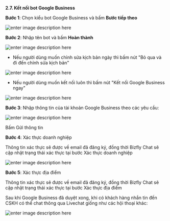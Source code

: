 **2.7. Kết nối bot Google Business**

**Bước 1**: Chọn kiểu bot Google Business và bấm **Bước tiếp theo**

![enter image description here](https://chatbizfly.mediacdn.vn/2023/06/19/chatbot/img/1687145739648fcd0b9ee62_gg1jpg.jpg)

**Bước 2**: Nhập tên bot và bấm **Hoàn thành**

![enter image description here](https://chatbizfly.mediacdn.vn/2023/06/05/chatbot/img/1685955738647da49aacf4d_gg2jpg.jpg)

-  Nếu người dùng muốn chỉnh sửa kịch bản ngày thì bấm nút "Bỏ qua và đi đến chỉnh sửa kịch bản"

![enter image description here](https://chatbizfly.mediacdn.vn/2023/06/19/chatbot/img/1687145853648fcd7d7c77c_gg3jpg.jpg)

- Nếu người dùng muốn kết nối luôn thì bấm nút "Kết nối Google Business ngay"

![enter image description here](https://chatbizfly.mediacdn.vn/2023/06/19/chatbot/img/1687145899648fcdab5e612_gg4jpg.jpg)

**Bước 3**: Nhập thông tin của tài khoản Google Business theo các yêu cầu:

![enter image description here](https://chatbizfly.mediacdn.vn/2023/06/05/chatbot/img/1685956006647da5a692248_gg5jpg.jpg)

Bấm Gửi thông tin 

**Bước 4**:  Xác thực doanh nghiệp

Thông tin xác thực sẽ được về email đã đăng ký, đồng thời Bizfly Chat sẽ cập nhật trạng thái xác thực tại bước Xác thực doanh nghiệp

![enter image description here](https://chatbizfly.mediacdn.vn/2023/06/12/chatbot/img/16865411486486935c5522b_gg6jpg.jpg)

**Bước 5**:  Xác thực địa điểm 

Thông tin xác thực sẽ được về email đã đăng ký, đồng thời Bizfly Chat sẽ cập nhật trạng thái xác thực tại bước Xác thực địa điểm

Sau khi Google Business đã duyệt xong, khi có khách hàng nhắn tin đến CSKH có thể chat thông qua Livechat giống như các hội thoại khác:

![enter image description here](https://chatbizfly.mediacdn.vn/2023/06/19/chatbot/img/1687145985648fce012cbb0_gg5jpg.jpg)



